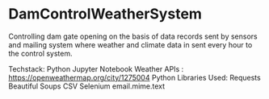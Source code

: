# DamControlWeatherSystem
Controlling dam gate opening on the basis of data records sent by sensors and mailing system where weather and climate data in sent every hour to the control system.

Techstack:
  Python
  Jupyter Notebook
  Weather APIs : https://openweathermap.org/city/1275004
  Python Libraries Used:
    Requests
    Beautiful Soups
    CSV
    Selenium
    email.mime.text
    
